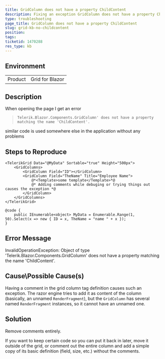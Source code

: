 ```yaml
---
title: GridColumn does not have a property ChildContent
description: Fixing an exception GridColumn does not have a property ChildContent
type: troubleshooting
page_title: GridColumn does not have a property ChildContent
slug: grid-kb-no-childcontent
position: 
tags: 
ticketid: 1470288
res_type: kb
---
```


## Environment
<table>
	<tbody>
		<tr>
			<td>Product</td>
			<td>Grid for Blazor</td>
		</tr>
	</tbody>
</table>


## Description
When opening the page I get an error

> `Telerik.Blazor.Components.GridColumn' does not have a property matching the name 'ChildContent'. `

similar code is used somewhere else in the application without any problems


## Steps to Reproduce
````CSHTML
<TelerikGrid Data="@MyData" Sortable="true" Height="500px">
    <GridColumns>
        <GridColumn Field="ID"></GridColumn>
        <GridColumn Field="TheName" Title="Employee Name">
            @*<Template>some template</Template>*@
            @* Adding comments while debuging or trying things out causes the exception *@
        </GridColumn>
    </GridColumns>
</TelerikGrid>

@code {
    public IEnumerable<object> MyData = Enumerable.Range(1, 50).Select(x => new { ID = x, TheName = "name " + x });
}
````

## Error Message
InvalidOperationException: Object of type 'Telerik.Blazor.Components.GridColumn' does not have a property matching the name 'ChildContent'.

## Cause\Possible Cause(s)
Having a comment in the grid column tag definition causes such an exception. The razor engine tries to add it as content of the column (basically, an unnamed `RenderFragment`), but the `GridColumn` has several named `RenderFragment` instances, so it cannot have an unnamed one.

## Solution
Remove comments entirely. 

If you want to keep certain code so you can put it back in later, move it outside of the grid, or comment out the entire column and add a simple copy of its basic definition (field, size, etc.) without the comments.

